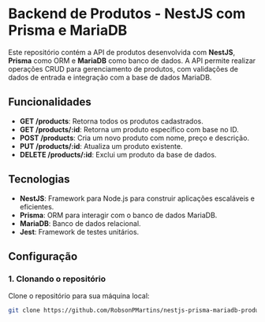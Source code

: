 # Backend de Produtos - NestJS com Prisma e MariaDB

Este repositório contém a API de produtos desenvolvida com **NestJS**, **Prisma** como ORM e **MariaDB** como banco de dados. A API permite realizar operações CRUD para gerenciamento de produtos, com validações de dados de entrada e integração com a base de dados MariaDB.

## Funcionalidades

- **GET /products**: Retorna todos os produtos cadastrados.
- **GET /products/:id**: Retorna um produto específico com base no ID.
- **POST /products**: Cria um novo produto com nome, preço e descrição.
- **PUT /products/:id**: Atualiza um produto existente.
- **DELETE /products/:id**: Exclui um produto da base de dados.

## Tecnologias

- **NestJS**: Framework para Node.js para construir aplicações escaláveis e eficientes.
- **Prisma**: ORM para interagir com o banco de dados MariaDB.
- **MariaDB**: Banco de dados relacional.
- **Jest**: Framework de testes unitários.

## Configuração

### 1. Clonando o repositório

Clone o repositório para sua máquina local:

```bash
git clone https://github.com/RobsonPMartins/nestjs-prisma-mariadb-products-api.git
